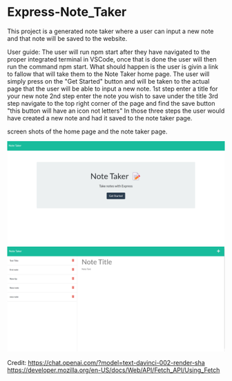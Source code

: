 # Express-Note_Taker

This project is a generated note taker where a user can input a new note and that note will be saved to the website.


User guide:
The user will run npm start after they have navigated to the proper integrated terminal in VSCode, once that is done 
the user will then run the command npm start. What should happen is the user is givin a link to fallow that will take them to the Note Taker home page. The user will simply press on the "Get Started" button and will be taken to the actual page that the user will be able to input a new note.
1st step enter a title for your new note
2nd step enter the note you wish to save under the title 
3rd step navigate to the top right corner of the page and find the save button "this button will have an icon not letters" 
In those three steps the user would have created a new note and had it saved to the note taker page.




screen shots of the home page and the note taker page.

![Alt text](image.png)
![Alt text](image-1.png)




Credit:
https://chat.openai.com/?model=text-davinci-002-render-sha
https://developer.mozilla.org/en-US/docs/Web/API/Fetch_API/Using_Fetch
